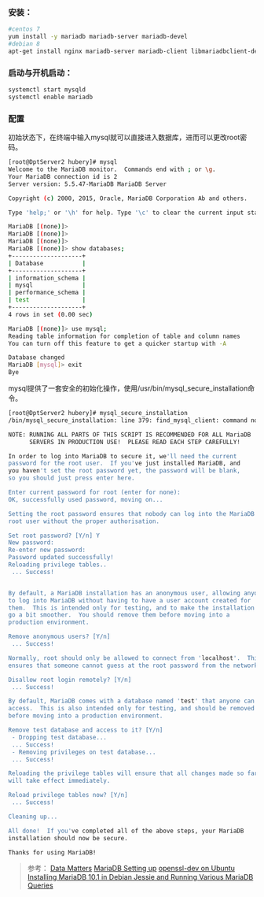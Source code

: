 ### 安装：
```bash
#centos 7
yum install -y mariadb mariadb-server mariadb-devel
#debian 8
apt-get install nginx mariadb-server mariadb-client libmariadbclient-dev python-dev libssl-dev
```
### 启动与开机启动：
```bash
systemctl start mysqld
systemctl enable mariadb
```
### 配置
初始状态下，在终端中输入mysql就可以直接进入数据库，进而可以更改root密码。
```bash
[root@DptServer2 hubery]# mysql
Welcome to the MariaDB monitor.  Commands end with ; or \g.
Your MariaDB connection id is 2
Server version: 5.5.47-MariaDB MariaDB Server

Copyright (c) 2000, 2015, Oracle, MariaDB Corporation Ab and others.

Type 'help;' or '\h' for help. Type '\c' to clear the current input statement.

MariaDB [(none)]> 
MariaDB [(none)]> 
MariaDB [(none)]> 
MariaDB [(none)]> show databases;
+--------------------+
| Database           |
+--------------------+
| information_schema |
| mysql              |
| performance_schema |
| test               |
+--------------------+
4 rows in set (0.00 sec)

MariaDB [(none)]> use mysql;
Reading table information for completion of table and column names
You can turn off this feature to get a quicker startup with -A

Database changed
MariaDB [mysql]> exit
Bye

```
mysql提供了一套安全的初始化操作，使用/usr/bin/mysql_secure_installation命令。
```bash
[root@DptServer2 hubery]# mysql_secure_installation
/bin/mysql_secure_installation: line 379: find_mysql_client: command not found

NOTE: RUNNING ALL PARTS OF THIS SCRIPT IS RECOMMENDED FOR ALL MariaDB
      SERVERS IN PRODUCTION USE!  PLEASE READ EACH STEP CAREFULLY!

In order to log into MariaDB to secure it, we'll need the current
password for the root user.  If you've just installed MariaDB, and
you haven't set the root password yet, the password will be blank,
so you should just press enter here.

Enter current password for root (enter for none): 
OK, successfully used password, moving on...

Setting the root password ensures that nobody can log into the MariaDB
root user without the proper authorisation.

Set root password? [Y/n] Y
New password: 
Re-enter new password: 
Password updated successfully!
Reloading privilege tables..
 ... Success!


By default, a MariaDB installation has an anonymous user, allowing anyone
to log into MariaDB without having to have a user account created for
them.  This is intended only for testing, and to make the installation
go a bit smoother.  You should remove them before moving into a
production environment.

Remove anonymous users? [Y/n] 
 ... Success!

Normally, root should only be allowed to connect from 'localhost'.  This
ensures that someone cannot guess at the root password from the network.

Disallow root login remotely? [Y/n] 
 ... Success!

By default, MariaDB comes with a database named 'test' that anyone can
access.  This is also intended only for testing, and should be removed
before moving into a production environment.

Remove test database and access to it? [Y/n] 
 - Dropping test database...
 ... Success!
 - Removing privileges on test database...
 ... Success!

Reloading the privilege tables will ensure that all changes made so far
will take effect immediately.

Reload privilege tables now? [Y/n] 
 ... Success!

Cleaning up...

All done!  If you've completed all of the above steps, your MariaDB
installation should now be secure.

Thanks for using MariaDB!

```

>参考：
>[Data Matters](http://data-matters.blogspot.jp/2013/08/install-mysql-python-with-mariadb.html)
>[MariaDB Setting up](https://downloads.mariadb.org/mariadb/repositories/#mirror=yamagata-university&distro=Debian&distro_release=jessie--jessie&version=10.1)
>[openssl-dev on Ubuntu](http://serverfault.com/questions/249340/install-openssl-dev-on-ubuntu-server)
>[Installing MariaDB 10.1 in Debian Jessie and Running Various MariaDB Queries](http://www.tecmint.com/install-mariadb-in-debian/)